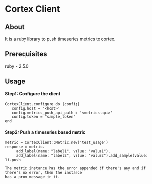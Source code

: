 # Cortex Client

## About
It is a ruby library to push timeseries metrics to cortex.

## Prerequisites
ruby - 2.5.0

## Usage
#### Step1: Configure the client

```
CortexClient.configure do |config|
   config.host = '<host>'
   config.metrics_push_api_path = '<metrics-api>'
   config.token = "sample_token"
end
```
#### Step2: Push a timeseries based metric

```
metric = CortexClient::Metric.new('test_usage')
response = metric.
     add_label(name: "label1", value: "value1").
     add_label(name: "label2", value: "value2").add_sample(value: 1).push

The metric instance has the error appended if there's any and if there's no error, then the instance 
has a prom_message in it.
```
